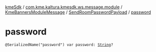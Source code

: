 [kmeSdk](../../../index.md) / [com.kme.kaltura.kmesdk.ws.message.module](../../index.md) / [KmeBannersModuleMessage](../index.md) / [SendRoomPasswordPayload](index.md) / [password](./password.md)

# password

`@SerializedName("password") var password: `[`String`](https://kotlinlang.org/api/latest/jvm/stdlib/kotlin/-string/index.html)`?`